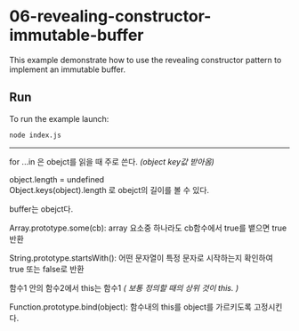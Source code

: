# 06-revealing-constructor-immutable-buffer

This example demonstrate how to use the revealing constructor pattern to implement an immutable buffer.

## Run

To run the example launch:

```bash
node index.js
```

---
for ...in 은 obejct를 읽을 때 주로 쓴다. _(object key값 받아옴)_  

object.length = undefined  
Object.keys(object).length 로 obejct의 길이를 볼 수 있다.  

buffer는 obejct다.  

Array.prototype.some(cb): array 요소중 하나라도 cb함수에서 true를 뱉으면 true반환  

String.prototype.startsWith(): 어떤 문자열이 특정 문자로 시작하는지 확인하여 true 또는 false로 반환  

함수1 안의 함수2에서 this는 함수1 _( 보통 정의할 때의 상위 것이 this. )_  

Function.prototype.bind(object): 함수내의 this를 object를 가르키도록 고정시킨다.